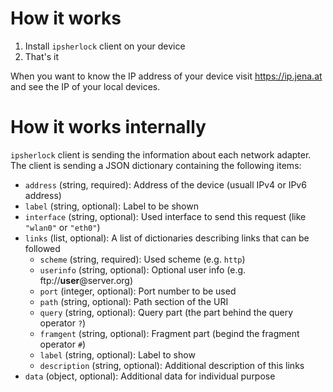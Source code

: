 # How it works
1. Install `ipsherlock` client on your device
2. That's it

When you want to know the IP address of your device visit https://ip.jena.at and see the IP of your local devices.

# How it works internally
`ipsherlock` client is sending the information about each network adapter. The client is sending a JSON dictionary
containing the following items:

* `address` (string, required): Address of the device (usuall IPv4 or IPv6 address)
* `label` (string, optional): Label to be shown
* `interface` (string, optional): Used interface to send this request (like `"wlan0"` or `"eth0"`)
* `links` (list, optional): A list of dictionaries describing links that can be followed
  * `scheme` (string, required): Used scheme (e.g. `http`)
  * `userinfo` (string, optional): Optional user info (e.g. ftp://**user**@server.org)
  * `port` (integer, optional): Port number to be used
  * `path` (string, optional): Path section of the URI
  * `query` (string, optional): Query part (the part behind the query operator `?`)
  * `framgent` (string, optional): Fragment part (begind the fragment operator `#`)
  * `label` (string, optional): Label to show
  * `description` (string, optional): Additional description of this links
* `data` (object, optional): Additional data for individual purpose
